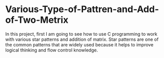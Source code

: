 # Various-Type-of-Pattren-and-Add-of-Two-Metrix
In this project, first I am going to see how to use C programming to work with various star patterns and addition of matrix. Star patterns are one of the common patterns that are widely used because it helps to improve logical thinking and flow control knowledge. 
